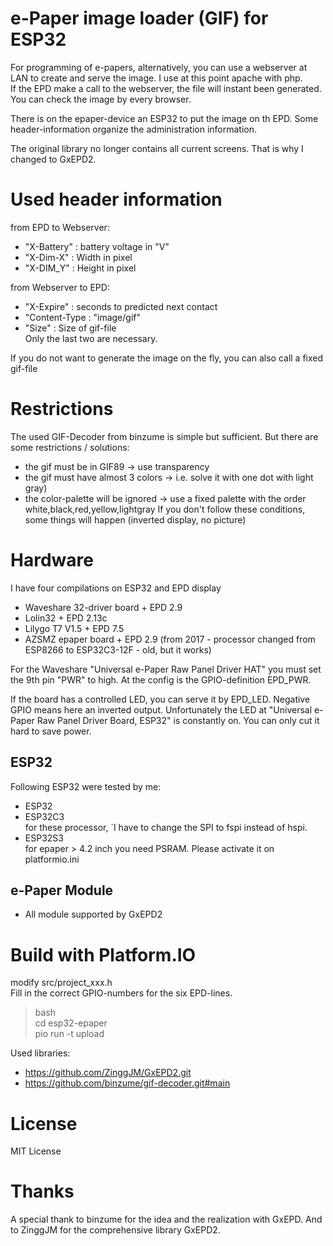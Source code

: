 # e-Paper image loader (GIF) for ESP32

For programming of e-papers, alternatively, you can use a webserver at LAN to create and serve the image.
I use at this point apache with php.<BR>
If the EPD make a call to the webserver, the file will instant been generated.<BR>
You can check the image by every browser.

There is on the epaper-device an ESP32 to put the image on th EPD.
Some header-information organize the administration information.

The original library no longer contains all current screens. That is why I changed to GxEPD2. 

# Used header information
from EPD to Webserver:<BR>
- "X-Battery"  : battery voltage in "V"<BR>
- "X-Dim-X"    : Width in pixel<BR>
- "X-DIM_Y"    : Height in pixel<BR>

from Webserver to EPD:<BR>
- "X-Expire"  : seconds to predicted next contact<BR>
- "Content-Type : "image/gif"
- "Size"      : Size of gif-file<BR>
Only the last two are necessary.

If you do not want to generate the image on the fly, you can also call a fixed gif-file

# Restrictions
The used GIF-Decoder from binzume is simple but sufficient. But there are some restrictions / solutions:
- the gif must be in GIF89 -> use transparency
- the gif must have almost 3 colors -> i.e. solve it with one dot with light gray)
- the color-palette will be ignored -> use a fixed palette with the order white,black,red,yellow,lightgray
If you don't follow these conditions, some things will happen (inverted display, no picture)

# Hardware
I have four compilations on ESP32 and EPD display
- Waveshare 32-driver board + EPD 2.9
- Lolin32 + EPD 2.13c
- Lilygo T7 V1.5 + EPD 7.5
- AZSMZ epaper board + EPD 2.9 (from 2017 - processor changed from ESP8266 to ESP32C3-12F - old, but it works)

For the Waveshare "Universal e-Paper Raw Panel Driver HAT" you must set the 9th pin "PWR" to high. At the config is the GPIO-definition EPD_PWR.

If the board has a controlled LED, you can serve it by EPD_LED. Negative GPIO means here an inverted output.
Unfortunately the LED at "Universal e-Paper Raw Panel Driver Board, ESP32" is constantly on. You can only cut it hard to save power.

## ESP32
Following ESP32 were tested by me:
- ESP32<BR>
- ESP32C3<BR>
for these processor, ´I have to change the SPI to fspi instead of hspi.<BR>
- ESP32S3<BR>
for epaper > 4.2 inch you need PSRAM. Please activate it on platformio.ini<BR>

## e-Paper Module
- All module supported by GxEPD2

# Build with Platform.IO
modify src/project_xxx.h<BR>
Fill in the correct GPIO-numbers for the six EPD-lines.
> bash<BR>
> cd esp32-epaper<BR>
> pio run -t upload<BR>

Used libraries:
- https://github.com/ZinggJM/GxEPD2.git
-	https://github.com/binzume/gif-decoder.git#main

# License
MIT License

# Thanks
A special thank to binzume for the idea and the realization with GxEPD. And to ZinggJM for the comprehensive library GxEPD2.
